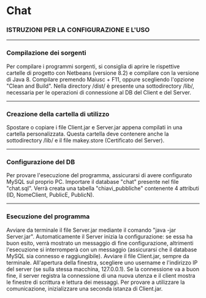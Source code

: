 # Chat

### ISTRUZIONI PER LA CONFIGURAZIONE E L'USO

- - -

### Compilazione dei sorgenti

Per compilare i programmi sorgenti, si consiglia di aprire le rispettive cartelle di progetto con Netbeans (versione 8.2) e compilare con la versione di Java 8. Compilare premendo Maiusc + F11, oppure scegliendo l'opzione "Clean and Build". Nella directory <directory di progetto>/dist/ è presente una sottodirectory /lib/, necessaria per le operazioni di connessione al DB del Client e del Server.

- - - 

### Creazione della cartella di utilizzo

Spostare o copiare i file Client.jar e Server.jar appena compilati in una cartella personalizzata. Questa cartella deve contenere anche la sottodirectory /lib/ e il file makey.store (Certificato del Server).

- - - 

### Configurazione del DB
Per provare l'esecuzione del programma, assicurarsi di avere configurato MySQL sul proprio PC. Importare il database "chat" presente nel file "chat.sql". Verrà creata una tabella "chiavi_pubbliche" contenente 4 attributi (ID, NomeClient, PublicE, PublicN).

- - - 

### Esecuzione del programma
Avviare da terminale il file Server.jar mediante il comando "java -jar Server.jar". Automaticamente il Server inizia la configurazione: se essa ha buon esito, verrà mostrato un messaggio di fine configurazione, altrimenti l'esecuzione si interromperà con un messaggio (assicurarsi che il database MySQL sia connesso e raggiungibile). Avviare il file Client.jar, sempre da terminale. All'apertura della finestra, scegliere uno username e l'indirizzo IP del server (se sulla stessa macchina, 127.0.0.1). Se la connessione va a buon fine, il server registra la connessione di una nuova utenza e
il client mostra le finestre di scrittura e lettura dei messaggi. Per provare a utilizzare la comunicazione, inizializzare una seconda istanza di Client.jar.